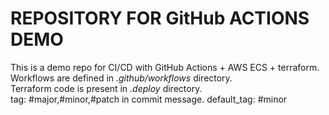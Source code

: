 # REPOSITORY FOR GitHub ACTIONS DEMO</br>
This is a demo repo for CI/CD with GitHub Actions + AWS ECS + terraform. </br>
Workflows are defined in *.github/workflows* directory. </br>
Terraform code is present in *.deploy* directory. </br>
tag: #major,#minor,#patch in commit message.
default_tag: #minor
